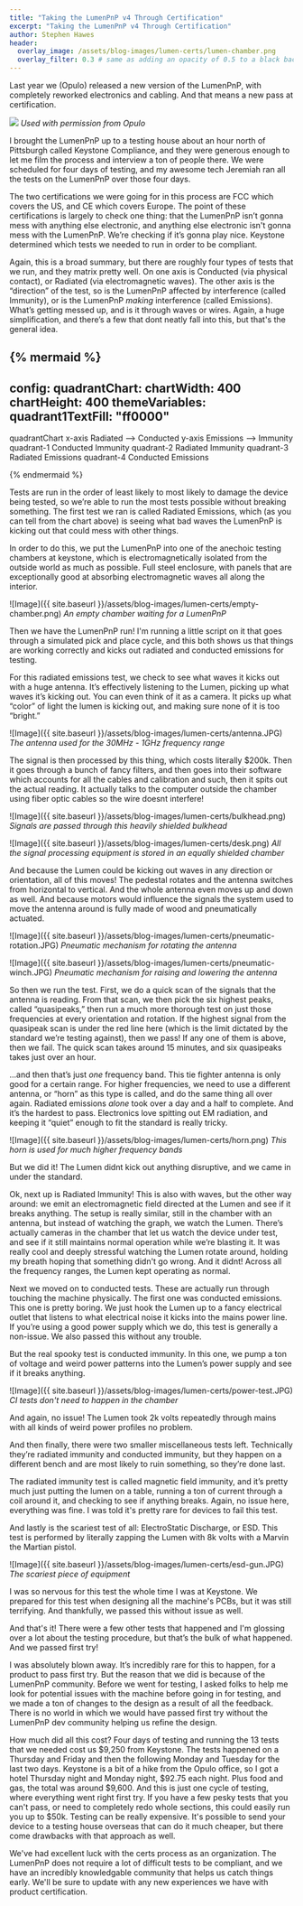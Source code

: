```yaml
---
title: "Taking the LumenPnP v4 Through Certification"
excerpt: "Taking the LumenPnP v4 Through Certification"
author: Stephen Hawes
header:
  overlay_image: /assets/blog-images/lumen-certs/lumen-chamber.png
  overlay_filter: 0.3 # same as adding an opacity of 0.5 to a black background
---
```


Last year we (Opulo) released a new version of the LumenPnP, with completely reworked electronics and cabling. And that means a new pass at certification.

![](https://cdn.shopify.com/s/files/1/0570/4256/7355/files/v4-iso-hero.png?v=1723749409)
*Used with permission from Opulo*

I brought the LumenPnP up to a testing house about an hour north of Pittsburgh called Keystone Compliance, and they were generous enough to let me film the process and interview a ton of people there. We were scheduled for four days of testing, and my awesome tech Jeremiah ran all the tests on the LumenPnP over those four days.

The two certifications we were going for in this process are FCC which covers the US, and CE which covers Europe. The point of these certifications is largely to check one thing: that the LumenPnP isn’t gonna mess with anything else electronic, and anything else electronic isn't gonna mess with the LumenPnP. We’re checking if it’s gonna play nice. Keystone determined which tests we needed to run in order to be compliant.

Again, this is a broad summary, but there are roughly four types of tests that we run, and they matrix pretty well. On one axis is Conducted (via physical contact), or Radiated (via electromagnetic waves). The other axis is the “direction” of the test, so is the LumenPnP affected by interference (called Immunity), or is the LumenPnP *making* interference (called Emissions). What’s getting messed up, and is it through waves or wires. Again, a huge simplification, and there’s a few that dont neatly fall into this, but that's the general idea.

{% mermaid %}
---
config:
  quadrantChart:
    chartWidth: 400
    chartHeight: 400
  themeVariables:
    quadrant1TextFill: "ff0000"
---
quadrantChart
  x-axis Radiated --> Conducted
  y-axis Emissions --> Immunity
  quadrant-1 Conducted Immunity
  quadrant-2 Radiated Immunity
  quadrant-3 Radiated Emissions
  quadrant-4 Conducted Emissions
  
{% endmermaid %}

Tests are run in the order of least likely to most likely to damage the device being tested, so we’re able to run the most tests possible without breaking something. The first test we ran is called Radiated Emissions, which (as you can tell from the chart above) is seeing what bad waves the LumenPnP is kicking out that could mess with other things.

In order to do this, we put the LumenPnP into one of the anechoic testing chambers at keystone, which is electromagnetically isolated from the outside world as much as possible. Full steel enclosure, with panels that are exceptionally good at absorbing electromagnetic waves all along the interior.

![Image]({{ site.baseurl }}/assets/blog-images/lumen-certs/empty-chamber.png)
*An empty chamber waiting for a LumenPnP*

Then we have the LumenPnP run! I'm running a little script on it that goes through a simulated pick and place cycle, and this both shows us that things are working correctly and kicks out radiated and conducted emissions for testing.

For this radiated emissions test, we check to see what waves it kicks out with a huge antenna. It’s effectively listening to the Lumen, picking up what waves it’s kicking out. You can even think of it as a camera. It picks up what “color” of light the lumen is kicking out, and making sure none of it is too “bright.”

![Image]({{ site.baseurl }}/assets/blog-images/lumen-certs/antenna.JPG)
*The antenna used for the 30MHz - 1GHz frequency range*

The signal is then processed by this thing, which costs literally $200k. Then it goes through a bunch of fancy filters, and then goes into their software which accounts for all the cables and calibration and such, then it spits out the actual reading. It actually talks to the computer outside the chamber using fiber optic cables so the wire doesnt interfere!

![Image]({{ site.baseurl }}/assets/blog-images/lumen-certs/bulkhead.png)
*Signals are passed through this heavily shielded bulkhead*

![Image]({{ site.baseurl }}/assets/blog-images/lumen-certs/desk.png)
*All the signal processing equipment is stored in an equally shielded chamber*

And because the Lumen could be kicking out waves in any direction or orientation, all of this moves! The pedestal rotates and the antenna switches from horizontal to vertical. And the whole antenna even moves up and down as well. And because motors would influence the signals the system used to move the antenna around is fully made of wood and pneumatically actuated.

![Image]({{ site.baseurl }}/assets/blog-images/lumen-certs/pneumatic-rotation.JPG)
*Pneumatic mechanism for rotating the antenna*

![Image]({{ site.baseurl }}/assets/blog-images/lumen-certs/pneumatic-winch.JPG)
*Pneumatic mechanism for raising and lowering the antenna*

So then we run the test. First, we do a quick scan of the signals that the antenna is reading. From that scan, we then pick the six highest peaks, called “quasipeaks,” then run a much more thorough test on just those frequencies at every orientation and rotation. If the highest signal from the quasipeak scan is under the red line here (which is the limit dictated by the standard we’re testing against), then we pass! If any one of them is above, then we fail. The quick scan takes around 15 minutes, and six quasipeaks takes just over an hour.

…and then that’s just *one* frequency band. This tie fighter antenna is only good for a certain range. For higher frequencies, we need to use a different antenna, or “horn” as this type is called, and do the same thing all over again. Radiated emissions *alone* took over a day and a half to complete. And it’s the hardest to pass. Electronics love spitting out EM radiation, and keeping it “quiet” enough to fit the standard is really tricky.

![Image]({{ site.baseurl }}/assets/blog-images/lumen-certs/horn.png)
*This horn is used for much higher frequency bands*

But we did it! The Lumen didnt kick out anything disruptive, and we came in under the standard.

Ok, next up is Radiated Immunity! This is also with waves, but the other way around: we emit an electromagnetic field directed at the Lumen and see if it breaks anything. The setup is really similar, still in the chamber with an antenna, but instead of watching the graph, we watch the Lumen. There’s actually cameras in the chamber that let us watch the device under test, and see if it still maintains normal operation while we’re blasting it. It was really cool and deeply stressful watching the Lumen rotate around, holding my breath hoping that something didn't go wrong. And it didnt! Across all the frequency ranges, the Lumen kept operating as normal.

Next we moved on to conducted tests. These are actually run through touching the machine physically. The first one was conducted emissions. This one is pretty boring. We just hook the Lumen up to a fancy electrical outlet that listens to what electrical noise it kicks into the mains power line. If you’re using a good power supply which we do, this test is generally a non-issue. We also passed this without any trouble.

But the real spooky test is conducted immunity. In this one, we pump a ton of voltage and weird power patterns into the Lumen’s power supply and see if it breaks anything.

![Image]({{ site.baseurl }}/assets/blog-images/lumen-certs/power-test.JPG)
*CI tests don't need to happen in the chamber*

And again, no issue! The Lumen took 2k volts repeatedly through mains with all kinds of weird power profiles no problem.

And then finally, there were two smaller miscellaneous tests left. Technically they’re radiated immunity and conducted immunity, but they happen on a different bench and are most likely to ruin something, so they’re done last.

The radiated immunity test is called magnetic field immunity, and it’s pretty much just putting the lumen on a table, running a ton of current through a coil around it, and checking to see if anything breaks. Again, no issue here, everything was fine. I was told  it's pretty rare for devices to fail this test.

And lastly is the scariest test of all: ElectroStatic Discharge, or ESD. This test is performed by literally zapping the Lumen with 8k volts with a Marvin the Martian pistol. 

![Image]({{ site.baseurl }}/assets/blog-images/lumen-certs/esd-gun.JPG)
*The scariest piece of equipment*

I was so nervous for this test the whole time I was at Keystone. We prepared for this test when designing all the machine's PCBs, but it was still terrifying. And thankfully, we passed this without issue as well.

And that's it! There were a few other tests that happened and I'm glossing over a lot about the testing procedure, but that’s the bulk of what happened. And we passed first try!

I was absolutely blown away. It’s incredibly rare for this to happen, for a product to pass first try. But the reason that we did is because of the LumenPnP community. Before we went for testing, I asked folks to help me look for potential issues with the machine before going in for testing, and we made a ton of changes to the design as a result of all the feedback. There is no world in which we would have passed first try without the LumenPnP dev community helping us refine the design.

How much did all this cost? Four days of testing and running the 13 tests that we needed cost us $9,250 from Keystone. The tests happened on a Thursday and Friday and then the following Monday and Tuesday for the last two days. Keystone is a bit of a hike from the Opulo office, so I got a hotel Thursday night and Monday night, $92.75 each night. Plus food and gas, the total was around $9,600. And this is just one cycle of testing, where everything went right first try. If you have a few pesky tests that you can't pass, or need to completely redo whole sections, this could easily run you up to $50k. Testing can be really expensive. It's possible to send your device to a testing house overseas that can do it much cheaper, but there come drawbacks with that approach as well.

We've had excellent luck with the certs process as an organization. The LumenPnP does not require a lot of difficult tests to be compliant, and we have an incredibly knowledgable community that helps us catch things early. We'll be sure to update with any new experiences we have with product certification.

